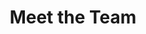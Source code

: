 ---
# An instance of the People widget.
# Documentation: https://docs.hugoblox.com/page-builder/
widget: people

# This file represents a page section.
headless: true

# Order that this section appears on the page.
weight: 30

title: Meet the Team
subtitle:

content:
  # Choose which groups/teams of users to display.
  #   Edit `user_groups` in each user's profile to add them to one or more of these groups.
  user_groups:
    - Principal Investigator
    - Research Fellow
    - PostDocs
    - Research Assistant
    - PhD Students
    - Master Students
    - Administration
    - Visitors
    - Alumni
    - Security
design:
  show_interests: false
  show_role: true
  show_social: true
---